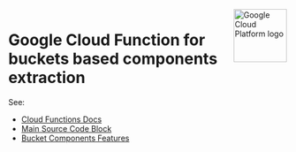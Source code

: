 <img src="https://avatars2.githubusercontent.com/u/2810941?v=3&s=96" alt="Google Cloud Platform logo" title="Google Cloud Platform" align="right" height="96" width="96"/>

# Google Cloud Function for buckets based components extraction

See:

* [Cloud Functions Docs][tutorial]
* [Main Source Code Block][code]
* [Bucket Components Features][bucket]

[tutorial]: https://cloud.google.com/functions/docs/quickstart
[code]: main.py
[bucket]: components_features.py

